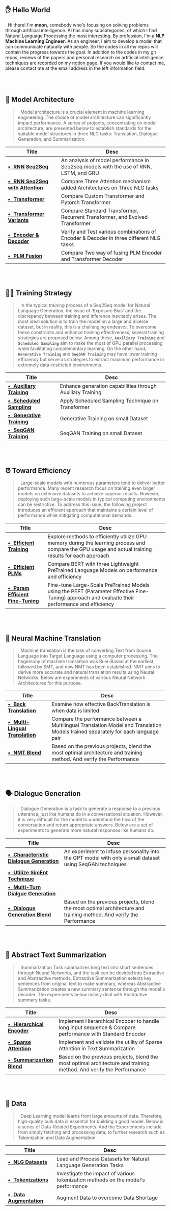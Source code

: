 ## ✋ Hello World
&nbsp; Hi there! I'm **moon**, somebody who's focusing on solving problems through artificial intelligence. AI has many subcategories, of which I find Natural Language Processing the most interesting. By profession, I'm a **NLP Machine Learning Engineer**. As an engineer, I aim to develop a model that can communicate naturally with people. So the codes in all my repos will contain the progress towards the goal. In addition to the codes in my git repos, reviews of the papers and personal research on artificial intelligence techniques are recorded on my <a href="https://shy-vole-f74.notion.site/Hello-I-m-moon-e1ecc2e40b32405e997713cfb44e4f3c">notion page</a>. If you would like to contact me, please contact me at the email address in the left information field.

<br><br> 


## 🤖 Model Architecture
> &nbsp; Model architecture is a crucial element in machine learning engineering. 
The choice of model architecture can significantly impact performance. 
A series of projects, concentrating on model architecture, are presented below to establish standards for the suitable model structures in three NLG tasks: Translation, Dialogue Generation, and Summarization.

| Title | Desc |
|---|---|
| [**• &hairsp; RNN Seq2Seq**](https://github.com/moon23k/RNN_Seq2Seq)                           | An analysis of model performance in Seq2seq models with the use of RNN, LSTM, and GRU |
| [**• &hairsp; RNN Seq2Seq with Attention**](https://github.com/moon23k/RNN_Seq2Seq_Attention)  | Compare Three Attention mechanism added Architectures on Three NLG tasks |
| [**• &hairsp; Transformer**](https://github.com/moon23k/Transformer)                           | Compare Custom Transformer and Pytorch Transformer |
| [**• &hairsp; Transformer Variants**](https://github.com/moon23k/Transformer_Variants)         | Compare Standard Transformer, Recurrent Transformer, and Evolved Transformer |
| [**• &hairsp; Encoder & Decoder**](https://github.com/moon23k/EncDec)                          | Verify and Test various combinations of Encoder & Decoder in three different NLG tasks |
| [**• &hairsp; PLM Fusion**](https://github.com/moon23k/PLM_Fusion)                             | Compare Two way of fusing PLM Encoder and Transformer Decoder |

<br><br> 


## 🏃‍♂️ Training Strategy
> &nbsp; In the typical training process of a Seq2Seq model for Natural Language Generation, the issue of 'Exposure Bias' and the discrepancy between training and inference inevitably arises. 
The most ideal solution is to train the model on a large and diverse dataset, but in reality, this is a challenging endeavor. 
To overcome these constraints and enhance training effectiveness, several training strategies are proposed below.
Among these, **`Auxiliary Training`** and **`Scheduled Sampling`** aim to make the most of GPU parallel processing while facilitating complementary learning. 
On the other hand, **`Generative Training`** and **`SeqGAN Training`** may have lower training efficiency but serve as strategies to extract maximum performance in extremely data-restricted environments.

| Title | Desc |
|---|---|
| [**• &hairsp; Auxiliary Training**](https://github.com/moon23k/Aux_Training)       | Enhance generation capabilities through Auxiliary Training |
| [**• &hairsp; Scheduled Sampling**](https://github.com/moon23k/Scheduled_Sampling) | Apply Scheduled Sampling Technique on Transformer |
| [**• &hairsp; Generative Training**](https://github.com/moon23k/GEN_Training)      | Generative Training on small Dataset |
| [**• &hairsp; SeqGAN Training**](https://github.com/moon23k/GAN_Training)          | SeqGAN Training on small Dataset |

<br><br> 


## ⏰ Toward Efficiency
> &nbsp; Large-scale models with numerous parameters tend to deliver better performance. Many recent research focus on training even larger models on extensive datasets to achieve superior results. 
However, deploying such large-scale models in typical computing environments can be restrictive. 
To address this issue, the following project introduces an efficient approach that maintains a certain level of performance while mitigating computational demands.

| Title | Desc |
|---|---|
| [**• &hairsp; Efficient Training**](https://github.com/moon23k/Efficient_Training)  | Explore methods to efficiently utilize GPU memory during the learning process and compare the GPU usage and actual training results for each approach |
| [**• &hairsp; Efficient PLMs**](https://github.com/moon23k/Efficient_PLMs)          | Compare BERT with three Lightweight PreTrained Language Models on performance and efficiency |
| [**• &hairsp; Param Efficient Fine-Tuning**](https://github.com/moon23k/PEFT)       | Fine-tune Large-Scale PreTrained Models using the PEFT (Parameter Effective Fine-Tuning) approach and evaluate their performance and efficiency |

<br><br> 


## 🔄 Neural Machine Translation
> &nbsp; Machine translation is the task of converting Text from Source Language into Target Language using a computer processing. The hegemony of machine translation was Rule-Based at the earliest, followed by SMT, and now NMT has been established. NMT aims to derive more accurate and natural translation results using Neural Networks. Below are experiments of various Neural Network Architectures for this purpose.

| Title | Desc |
|---|---|
| [**• &hairsp; Back Translation**](https://github.com/moon23k/NMT_Back)                  | Examine how effective BackTranslation is when data is limited |
| [**• &hairsp; Multi-Lingual Translation**](https://github.com/moon23k/NMT_MultiLingual) | Compare the performance between a Multilingual Translation Model and Translation Models trained separately for each language pair |
| [**• &hairsp; NMT Blend**](https://github.com/moon23k/NMT_Blend)                        | Based on the previous projects, blend the most optimal architecture and training method. And verify the Performance |

<br><br> 


## 🗣️ Dialogue Generation
> &nbsp; Dialogue Generation is a task to generate a response to a previous utterance, just like humans do in a conversational situation. However, it is very difficult for the model to understand the flow of the conversation and return appropriate answers. Below are a set of experiments to generate more natural responses like humans do.

| Title | Desc |
|---|---|
| [**• &hairsp; Characteristic Dialogue Generation**](https://github.com/moon23k/Dialog_Char) | An experiment to infuse personality into the GPT model with only a small dataset using SeqGAN techniques |
| [**• &hairsp; Utilize SimEnt Technique**](https://github.com/moon23k/Dialog_SimEnt)         |  |
| [**• &hairsp; Multi-Turn Dialgue Generation**](https://github.com/moon23k/Dialig_MultiTurn) |  |
| [**• &hairsp; Dialogue Generation Blend**](https://github.com/moon23k/Dialig_Blend)         | Based on the previous projects, blend the most optimal architecture and training method. And verify the Performance |

<br><br> 


## 📝 Abstract Text Summarization
> &nbsp; Summarization Task summarizes long text into short sentences through Neural Networks, and the task can be devided into Extractive and Abstractive methods. Extractive Summarization selects key sentences from original text to make summary, whereas Abstractive Summarization creates a new summary sentence through the model's decoder. The experiments below mainly deal with Abstractive summary tasks.

| Title | Desc |
|---|---|
| [**• &hairsp; Hierarchical Encoder**](https://github.com/moon23k/Summ_HierEnc) | Implement Hierarchical Encoder to handle long input sequence & Compare performance with Standard Encoder |
| [**• &hairsp; Sparse Attention**](https://github.com/moon23k/Summ_Sparse)      | Implement and validate the utility of Sparse Attention in Text Summarization |
| [**• &hairsp; Summarizartion Blend**](https://github.com/moon23k/Summ_Blend)   | Based on the previous projects, blend the most optimal architecture and training method. And verify the Performance |

<br><br> 


## 💾 Data
> &nbsp; Deep Learning model learns from large amounts of data. Therefore, high-quality bulk data is essential for building a good model. Below is a series of Data-Related Experiments. And the Experiements include from simply fetching and processing data, to further research such as Tokenization and Data Augmentation.

| Title | Desc |
|---|---|
| [**• &hairsp; NLG Datasets**](https://github.com/moon23k/NLG_datasets)           | Load and Process Datasets for Natural Language Generation Tasks |
| [**• &hairsp; Tokenizations**](https://github.com/moon23k/Tokenizations)         | Investigate the impact of various tokenization methods on the model's performance |
| [**• &hairsp; Data Augmentation**](https://github.com/moon23k/Data_Augmentation) | Augment Data to overcome Data Shortage |
